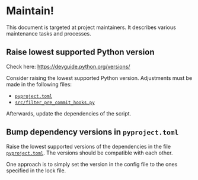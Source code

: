 # Maintain!

This document is targeted at project maintainers. It describes various
maintenance tasks and processes.

## Raise lowest supported Python version

Check here: <https://devguide.python.org/versions/>

Consider raising the lowest supported Python version. Adjustments must be made
in the following files:

- [`pyproject.toml`](pyproject.toml)
- [`src/filter_pre_commit_hooks.py`](src/filter_pre_commit_hooks.py)

Afterwards, update the dependencies of the script.

## Bump dependency versions in `pyproject.toml`

Raise the lowest supported versions of the dependencies in the file
[`pyproject.toml`](pyproject.toml). The versions should be compatible with each
other.

One approach is to simply set the version in the config file to the ones
specified in the lock file.
